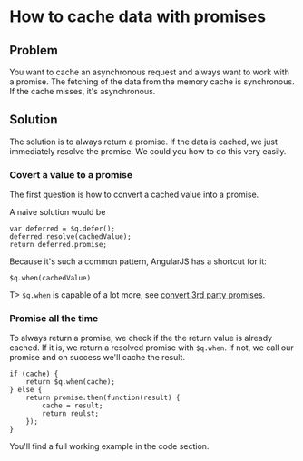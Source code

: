 # How to cache data with promises

## Problem

You want to cache an asynchronous request and always want to work with a promise.
The fetching of the data from the memory cache is synchronous. If the cache misses, it's asynchronous.


## Solution

The solution is to always return a promise. If the data is cached, we just immediately resolve the promise.
We could you how to do this very easily.

### Covert a value to a promise

The first question is how to convert a cached value into a promise.

A naive solution would be

    var deferred = $q.defer();
    deferred.resolve(cachedValue);
    return deferred.promise;

Because it's such a common pattern, AngularJS has a shortcut for it:

    $q.when(cachedValue)

T> `$q.when` is capable of a lot more, see [convert 3rd party promises](#promises-convert-3rd-party).


### Promise all the time

To always return a promise, we check if the the return value is already cached. If it is, we return a resolved promise with `$q.when`. If not, we call our promise and on success we'll cache the result.

    if (cache) {
        return $q.when(cache);
    } else {
        return promise.then(function(result) {
            cache = result;
            return reulst;
        });
    }

You'll find a full working example in the code section.






